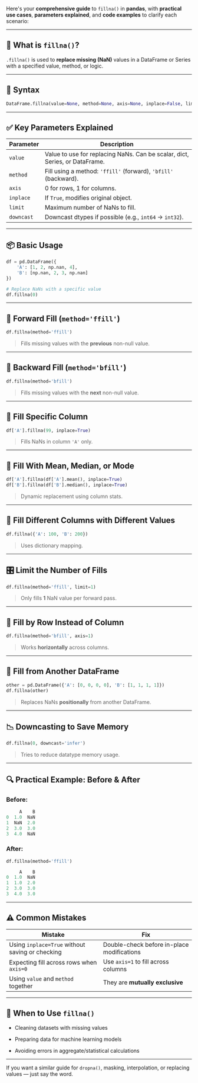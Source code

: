 Here's your **comprehensive guide** to `fillna()` in **pandas**, with **practical use cases**, **parameters explained**, and **code examples** to clarify each scenario:

---

## 🧠 What is `fillna()`?

`.fillna()` is used to **replace missing (NaN)** values in a DataFrame or Series with a specified value, method, or logic.

---

## 🔧 Syntax

```python
DataFrame.fillna(value=None, method=None, axis=None, inplace=False, limit=None, downcast=None)
```

---

## ✅ Key Parameters Explained

|Parameter|Description|
|---|---|
|`value`|Value to use for replacing NaNs. Can be scalar, dict, Series, or DataFrame.|
|`method`|Fill using a method: `'ffill'` (forward), `'bfill'` (backward).|
|`axis`|0 for rows, 1 for columns.|
|`inplace`|If `True`, modifies original object.|
|`limit`|Maximum number of NaNs to fill.|
|`downcast`|Downcast dtypes if possible (e.g., `int64` → `int32`).|

---

## 📦 Basic Usage

```python
df = pd.DataFrame({
    'A': [1, 2, np.nan, 4],
    'B': [np.nan, 2, 3, np.nan]
})

# Replace NaNs with a specific value
df.fillna(0)
```

---

## 🔄 Forward Fill (`method='ffill'`)

```python
df.fillna(method='ffill')
```

> Fills missing values with the **previous** non-null value.

---

## 🔁 Backward Fill (`method='bfill'`)

```python
df.fillna(method='bfill')
```

> Fills missing values with the **next** non-null value.

---

## 🎯 Fill Specific Column

```python
df['A'].fillna(99, inplace=True)
```

> Fills NaNs in column `'A'` only.

---

## 🧠 Fill With Mean, Median, or Mode

```python
df['A'].fillna(df['A'].mean(), inplace=True)
df['B'].fillna(df['B'].median(), inplace=True)
```

> Dynamic replacement using column stats.

---

## 🧮 Fill Different Columns with Different Values

```python
df.fillna({'A': 100, 'B': 200})
```

> Uses dictionary mapping.

---

## 🎛️ Limit the Number of Fills

```python
df.fillna(method='ffill', limit=1)
```

> Only fills **1** NaN value per forward pass.

---

## 🔧 Fill by Row Instead of Column

```python
df.fillna(method='bfill', axis=1)
```

> Works **horizontally** across columns.

---

## 🧪 Fill from Another DataFrame

```python
other = pd.DataFrame({'A': [0, 0, 0, 0], 'B': [1, 1, 1, 1]})
df.fillna(other)
```

> Replaces NaNs **positionally** from another DataFrame.

---

## 📉 Downcasting to Save Memory

```python
df.fillna(0, downcast='infer')
```

> Tries to reduce datatype memory usage.

---

## 🔍 Practical Example: Before & After

### Before:

```python
     A    B
0  1.0  NaN
1  NaN  2.0
2  3.0  3.0
3  4.0  NaN
```

### After:

```python
df.fillna(method='ffill')
```

```python
     A    B
0  1.0  NaN
1  1.0  2.0
2  3.0  3.0
3  4.0  3.0
```

---

## ⚠️ Common Mistakes

|Mistake|Fix|
|---|---|
|Using `inplace=True` without saving or checking|Double-check before in-place modifications|
|Expecting fill across rows when `axis=0`|Use `axis=1` to fill across columns|
|Using `value` and `method` together|They are **mutually exclusive**|

---

## 🚀 When to Use `fillna()`

- Cleaning datasets with missing values
    
- Preparing data for machine learning models
    
- Avoiding errors in aggregate/statistical calculations
    

---

If you want a similar guide for `dropna()`, masking, interpolation, or replacing values — just say the word.
